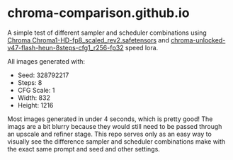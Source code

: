 # chroma-comparison.github.io

A simple test of different sampler and scheduler combinations using [Chroma Chroma1-HD-fp8_scaled_rev2.safetensors](https://huggingface.co/silveroxides/Chroma1-HD-fp8-scaled) and [chroma-unlocked-v47-flash-heun-8steps-cfg1_r256-fp32](https://huggingface.co/silveroxides/Chroma-LoRAs) speed lora.

All images generated with:

* Seed: 328792217
* Steps: 8
* CFG Scale: 1
* Width: 832
* Height: 1216

Most images generated in under 4 seconds, which is pretty good! The imags are a bit blurry because they would still need to be passed through an upscale and refiner stage. This repo serves only as an easy way to visually see the difference sampler and scheduler combinations make with the exact same prompt and seed and other settings.
